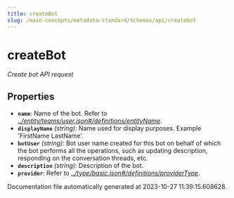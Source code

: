```yaml
---
title: createBot
slug: /main-concepts/metadata-standard/schemas/api/createbot
---
```


# createBot

*Create bot API request*

## Properties

- **`name`**: Name of the bot. Refer to *[../entity/teams/user.json#/definitions/entityName](#/entity/teams/user.json#/definitions/entityName)*.
- **`displayName`** *(string)*: Name used for display purposes. Example 'FirstName LastName'.
- **`botUser`** *(string)*: Bot user name created for this bot on behalf of which the bot performs all the operations, such as updating description, responding on the conversation threads, etc.
- **`description`** *(string)*: Description of the bot.
- **`provider`**: Refer to *[../type/basic.json#/definitions/providerType](#/type/basic.json#/definitions/providerType)*.


Documentation file automatically generated at 2023-10-27 11:39:15.608628.
